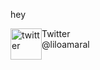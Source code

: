 <p>hey</p>

<p>
<img align="middle" width="50" height="50" src="https://image.flaticon.com/icons/png/512/124/124021.png" alt="twitter" style="float:left;width:50px;height:50px;align:middle"> Twitter <br>@liloamaral</br>
</p>
